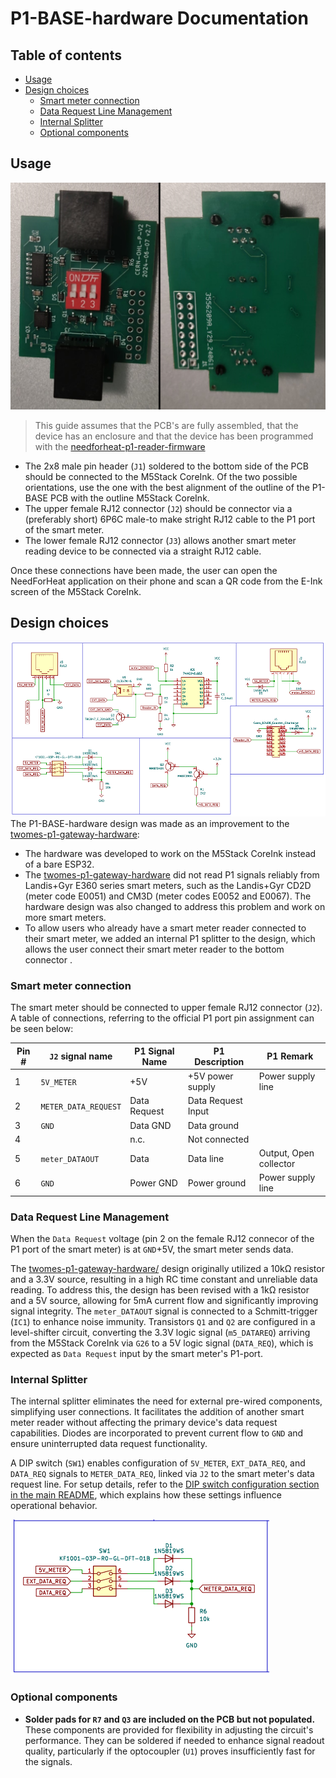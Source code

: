 # P1-BASE-hardware Documentation <!-- omit in toc -->

## Table of contents <!-- omit in toc -->
- [Usage](#usage)
- [Design choices](#design-choices)
  - [Smart meter connection](#smart-meter-connection)
  - [Data Request Line Management](#data-request-line-management)
  - [Internal Splitter](#internal-splitter)
  - [Optional components](#optional-components)

## Usage
<img src="../images/pcb.jpg" width="600"  />

> This guide assumes that the PCB's are fully assembled, that the device has an enclosure and that the device has been programmed with the [needforheat-p1-reader-firmware](https://github.com/energietransitie/needforheat-p1-reader-firmware) 

* The 2x8 male pin header (`J1`) soldered to the bottom side of the PCB should be connected to the M5Stack CoreInk. Of the two possible orientations, use the  one with the best alignment of the outline of the P1-BASE PCB with the outline M5Stack CoreInk. 
* The upper female RJ12 connector (`J2`) should be connector via a (preferably short) 6P6C male-to make stright RJ12 cable to the P1 port of the smart meter. 
* The lower female RJ12 connector (`J3`) allows another smart meter reading device to be connected via a straight RJ12 cable.

Once these connections have been made, the user can open the NeedForHeat application on their phone and scan a QR code from the E-Ink screen of the M5Stack CoreInk. 

## Design choices

<img src="../images/schematic.PNG" width=600> </img>
The P1-BASE-hardware design was made as an improvement to the [twomes-p1-gateway-hardware](https://github.com/energietransitie/twomes-p1-gateway-hardware): 
* The hardware was developed to work on the M5Stack CoreInk instead of a bare ESP32.
* The [twomes-p1-gateway-hardware](https://github.com/energietransitie/twomes-p1-gateway-hardware) did not read P1 signals reliably from Landis+Gyr E360 series smart meters, such as the Landis+Gyr CD2D (meter code E0051) and CM3D (meter codes E0052 and E0067). The hardware design was also changed to address this problem and work on more smart meters.
* To allow  users who already have a smart meter reader connected to their smart meter, we added an internal P1 splitter to the design, which allows the user connect their smart meter reader to the bottom connector .

### Smart meter connection
The smart meter should be connected to upper female RJ12 connector (`J2`). A table of connections, referring to the official P1 port pin assignment can be seen below:

| Pin # | `J2` signal name     | P1 Signal Name | P1 Description     | P1 Remark              |
| ----- | -------------------- | -------------- | ------------------ | ---------------------- |
| 1     | `5V_METER`           | +5V            | +5V power supply   | Power supply line      |
| 2     | `METER_DATA_REQUEST` | Data Request   | Data Request Input |                        |
| 3     | `GND`                | Data GND       | Data ground        |                        |
| 4     |                      | n.c.           | Not connected      |                        |
| 5     | `meter_DATAOUT`      | Data           | Data line          | Output, Open collector |
| 6     | `GND`                | Power GND      | Power ground       | Power supply line      |

### Data Request Line Management
When the `Data Request` voltage (pin 2 on the female RJ12 connecor of the P1 port of the smart meter) is at `GND`+5V, the smart meter sends data.<!-- which GND, by the way? Can there be a difference?-->

The [twomes-p1-gateway-hardware/](https://github.com/energietransitie/twomes-p1-gateway-hardware/) design originally utilized a 10kΩ resistor and a 3.3V source, resulting in a high RC time constant and unreliable data reading. To address this, the design has been revised with a 1kΩ resistor and a 5V source, allowing for 5mA current flow and significantly improving signal integrity. The `meter_DATAOUT` signal is connected to a Schmitt-trigger (`IC1`) to enhance noise immunity. Transistors `Q1` and `Q2` are configured in a level-shifter circuit, converting the 3.3V logic signal (`m5_DATAREQ`) arriving from the M5Stack CoreInk via `G26` to a 5V logic signal (`DATA_REQ`), which is expected as `Data Request` input by the smart meter's P1-port.


### Internal Splitter

The internal splitter eliminates the need for external pre-wired components, simplifying user connections. It facilitates the addition of another smart meter reader without affecting the primary device's data request capabilities. Diodes are incorporated to prevent current flow to `GND` and ensure uninterrupted data request functionality. 

A DIP switch (`SW1`) enables configuration of `5V_METER`, `EXT_DATA_REQ`, and `DATA_REQ` signals to `METER_DATA_REQ`, linked via `J2` to the smart meter's data request line. For setup details, refer to the [DIP switch configuration section in the main README](../README.md#setting-the-dip-switches), which explains how these settings influence operational behavior.

![image](../images/schematic_SW1.PNG)


### Optional components
* **Solder pads for `R7` and `Q3` are included on the PCB but not populated.** These components are provided for flexibility in adjusting the circuit's performance. They can be soldered if needed to enhance signal readout quality, particularly if the optocoupler (`U1`) proves insufficiently fast for the signals.

